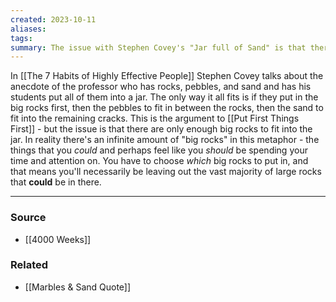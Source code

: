 ```yaml
---
created: 2023-10-11
aliases: 
tags: 
summary: The issue with Stephen Covey's "Jar full of Sand" is that there's a finite number of big rocks, in reality there's way too many.
---
```

In [[The 7 Habits of Highly Effective People]] Stephen Covey talks about the anecdote of the professor who has rocks, pebbles, and sand and has his students put all of them into a jar. The only way it all fits is if they put in the big rocks first, then the pebbles to fit in between the rocks, then the sand to fit into the remaining cracks. This is the argument to [[Put First Things First]] - but the issue is that there are only enough big rocks to fit into the jar. In reality there's an infinite amount of "big rocks" in this metaphor - the things that you *could* and perhaps feel like you *should* be spending your time and attention on. You have to choose *which* big rocks to put in, and that means you'll necessarily be leaving out the vast majority of large rocks that **could** be in there.

****
### Source
- [[4000 Weeks]]

### Related
- [[Marbles & Sand Quote]]